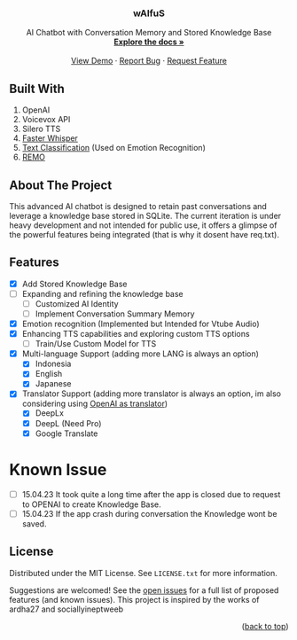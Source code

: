 <div align="center">
  <a href="#">
  </a>
  <h3 align="center">wAIfuS</h3>
  <p align="center">
    AI Chatbot with Conversation Memory and Stored Knowledge Base
    <br />
    <a href="https://github.com/SynthpX/wAIfuS/README.md"><strong>Explore the docs »</strong></a>
    <br />
    <br />
    <a href="hhttps://github.com/SynthpX/wAIfuS/">View Demo</a>
    ·
    <a href="https://github.com/SynthpX/wAIfuS/issues">Report Bug</a>
    ·
    <a href="https://github.com/SynthpX/wAIfuS/issues">Request Feature</a>
  </p>
</div>

## Built With

1. OpenAI
2. Voicevox API
3. Silero TTS 
4. [Faster Whisper](https://github.com/guillaumekln/faster-whisper)
5. [Text Classification](https://huggingface.co/j-hartmann/emotion-english-distilroberta-base) (Used on Emotion Recognition)
6. [REMO](https://github.com/daveshap/REMO_Framework)


## About The Project
This advanced AI chatbot is designed to retain past conversations and leverage a knowledge base stored in SQLite. 
The current iteration is under heavy development and not intended for public use, it offers a glimpse of the powerful features being integrated (that is why it dosent have req.txt).


## Features

- [x] Add Stored Knowledge Base
- [ ] Expanding and refining the knowledge base
    - [ ] Customized AI Identity
    - [ ] Implement Conversation Summary Memory
- [x] Emotion recognition (Implemented but Intended for Vtube Audio)
- [x] Enhancing TTS capabilities and exploring custom TTS options
    - [ ] Train/Use Custom Model for TTS
- [x] Multi-language Support (adding more LANG is always an option)
    - [x] Indonesia
    - [x] English
    - [x] Japanese
- [x] Translator Support (adding more translator is always an option, im also considering using [OpenAI as translator](https://arxiv.org/pdf/2301.08745v2.pdf))
    - [x] DeepLx
    - [x] DeepL (Need Pro)
    - [x] Google Translate

# Known Issue

- [ ] 15.04.23 It took quite a long time after the app is closed due to request to OPENAI to create Knowledge Base.
- [ ] 15.04.23 If the app crash during conversation the Knowledge wont be saved.

<!-- LICENSE -->
## License

Distributed under the MIT License. See `LICENSE.txt` for more information.

Suggestions are welcomed!
See the [open issues](https://github.com/SynthpX/wAIfuS/issues) for a full list of proposed features (and known issues).
This project is inspired by the works of ardha27 and sociallyineptweeb

<p align="right">(<a href="#readme-top">back to top</a>)</p>